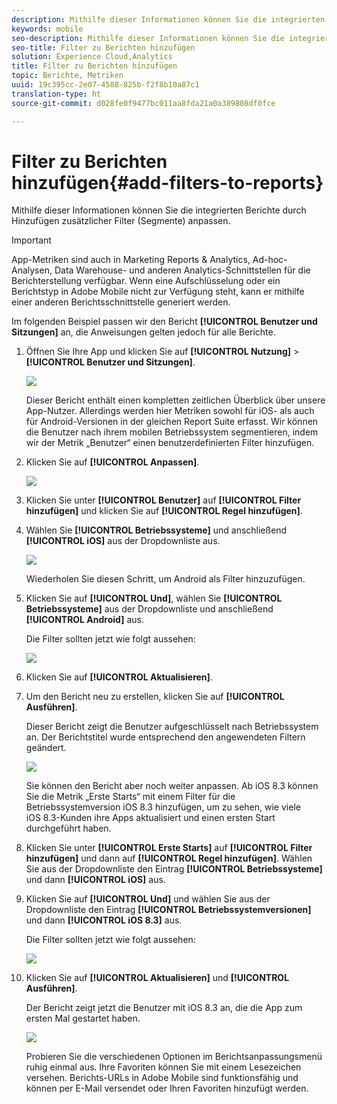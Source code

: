 ```yaml
---
description: Mithilfe dieser Informationen können Sie die integrierten Berichte durch Hinzufügen zusätzlicher Filter (Segmente) anpassen.
keywords: mobile
seo-description: Mithilfe dieser Informationen können Sie die integrierten Berichte durch Hinzufügen zusätzlicher Filter (Segmente) anpassen.
seo-title: Filter zu Berichten hinzufügen
solution: Experience Cloud,Analytics
title: Filter zu Berichten hinzufügen
topic: Berichte, Metriken
uuid: 19c395cc-2e07-4588-825b-f2f8b10a87c1
translation-type: ht
source-git-commit: d028fe0f9477bc011aa8fda21a0a389808df0fce

---
```



# Filter zu Berichten hinzufügen{#add-filters-to-reports}

Mithilfe dieser Informationen können Sie die integrierten Berichte durch Hinzufügen zusätzlicher Filter (Segmente) anpassen.

>[!IMPORTANT]
>
>App-Metriken sind auch in Marketing Reports &amp; Analytics, Ad-hoc-Analysen, Data Warehouse- und anderen Analytics-Schnittstellen für die Berichterstellung verfügbar. Wenn eine Aufschlüsselung oder ein Berichtstyp in Adobe Mobile nicht zur Verfügung steht, kann er mithilfe einer anderen Berichtsschnittstelle generiert werden.

Im folgenden Beispiel passen wir den Bericht **[!UICONTROL Benutzer und Sitzungen]** an, die Anweisungen gelten jedoch für alle Berichte.

1. Öffnen Sie Ihre App und klicken Sie auf **[!UICONTROL Nutzung]** &gt; **[!UICONTROL Benutzer und Sitzungen]**.

   ![](assets/customize1.png)

   Dieser Bericht enthält einen kompletten zeitlichen Überblick über unsere App-Nutzer. Allerdings werden hier Metriken sowohl für iOS- als auch für Android-Versionen in der gleichen Report Suite erfasst. Wir können die Benutzer nach ihrem mobilen Betriebssystem segmentieren, indem wir der Metrik „Benutzer“ einen benutzerdefinierten Filter hinzufügen.

1. Klicken Sie auf **[!UICONTROL Anpassen]**.

   ![](assets/customize2.png)

1. Klicken Sie unter **[!UICONTROL Benutzer]** auf **[!UICONTROL Filter hinzufügen]** und klicken Sie auf **[!UICONTROL Regel hinzufügen]**.

1. Wählen Sie **[!UICONTROL Betriebssysteme]** und anschließend **[!UICONTROL iOS]** aus der Dropdownliste aus.

   ![](assets/customize3.png)

   Wiederholen Sie diesen Schritt, um Android als Filter hinzuzufügen.

1. Klicken Sie auf **[!UICONTROL Und]**, wählen Sie **[!UICONTROL Betriebssysteme]** aus der Dropdownliste und anschließend **[!UICONTROL Android]** aus.

   Die Filter sollten jetzt wie folgt aussehen:

   ![](assets/customize4.png)

1. Klicken Sie auf **[!UICONTROL Aktualisieren]**.
1. Um den Bericht neu zu erstellen, klicken Sie auf **[!UICONTROL Ausführen]**.

   Dieser Bericht zeigt die Benutzer aufgeschlüsselt nach Betriebssystem an. Der Berichtstitel wurde entsprechend den angewendeten Filtern geändert.

   ![](assets/customize5.png)

   Sie können den Bericht aber noch weiter anpassen. Ab iOS 8.3 können Sie die Metrik „Erste Starts“ mit einem Filter für die Betriebssystemversion iOS 8.3 hinzufügen, um zu sehen, wie viele iOS 8.3-Kunden ihre Apps aktualisiert und einen ersten Start durchgeführt haben.
1. Klicken Sie unter **[!UICONTROL Erste Starts]** auf **[!UICONTROL Filter hinzufügen]** und dann auf **[!UICONTROL Regel hinzufügen]**. Wählen Sie aus der Dropdownliste den Eintrag **[!UICONTROL Betriebssysteme]** und dann **[!UICONTROL iOS]** aus.
1. Klicken Sie auf **[!UICONTROL Und]** und wählen Sie aus der Dropdownliste den Eintrag **[!UICONTROL Betriebssystemversionen]** und dann **[!UICONTROL iOS 8.3]** aus.

   Die Filter sollten jetzt wie folgt aussehen:

   ![](assets/customize6.png)

1. Klicken Sie auf **[!UICONTROL Aktualisieren]** und **[!UICONTROL Ausführen]**.

   Der Bericht zeigt jetzt die Benutzer mit iOS 8.3 an, die die App zum ersten Mal gestartet haben.

   ![](assets/customize7.png)

   Probieren Sie die verschiedenen Optionen im Berichtsanpassungsmenü ruhig einmal aus. Ihre Favoriten können Sie mit einem Lesezeichen versehen. Berichts-URLs in Adobe Mobile sind funktionsfähig und können per E-Mail versendet oder Ihren Favoriten hinzufügt werden.
